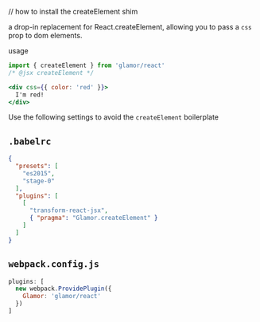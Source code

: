 // how to install the createElement shim

a drop-in replacement for React.createElement, allowing you to pass a `css` prop to dom elements. 

usage 

```jsx
import { createElement } from 'glamor/react'
/* @jsx createElement */

<div css={{ color: 'red' }}>
  I'm red!
</div>
```

Use the following settings to avoid the `createElement` boilerplate 

`.babelrc`
---
```json
{
  "presets": [
    "es2015",
    "stage-0"
  ],
  "plugins": [
    [
      "transform-react-jsx",
      { "pragma": "Glamor.createElement" }
    ]
  ]
}
```
`webpack.config.js`
---
```js
plugins: [
  new webpack.ProvidePlugin({
    Glamor: 'glamor/react'
  })
]
```